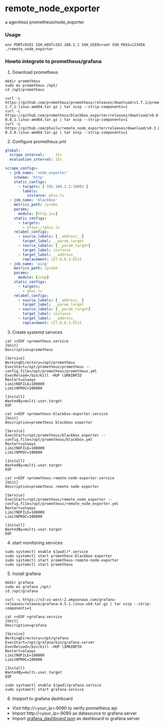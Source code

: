# remote_node_exporter
a agentless prometheus/node_exporter

### Usage

    env PORT=9101 SSH_HOST=192.168.1.1 SSH_USER=root SSH_PASS=123456 ./remote_node_exporter
### Howto integrate to prometheus/grafana
1. Download prometheus
```
mkdir prometheus
sudo mv prometheus /opt/
cd /opt/prometheus

curl -L https://github.com/prometheus/prometheus/releases/download/v1.7.1/prometheus-1.7.1.linux-amd64.tar.gz | tar xvzp --strip-components=1
curl -L https://github.com/prometheus/blackbox_exporter/releases/download/v0.8.1/blackbox_exporter-0.8.1.linux-amd64.tar.gz | tar xvzp --strip-components=1
curl -L https://github.com/phuslu/remote_node_exporter/releases/download/v0.3.0/remote_node_exporter-0.3.0.linux-amd64.tar.gz | tar xvzp --strip-components=1

```
2. Configure prometheus.yml
```yaml
global:
  scrape_interval:     15s
  evaluation_interval: 15s

scrape_configs:
  - job_name: 'node_exporter'
    scheme: 'http'
    static_configs:
      - targets: ['192.168.2.2:10001']
        labels:
          instance: phus.lu
  - job_name: 'blackbox'
    metrics_path: /probe
    params:
      module: [http_2xx]
    static_configs:
      - targets:
        - https://phus.lu
    relabel_configs:
      - source_labels: [__address__]
        target_label: __param_target
      - source_labels: [__param_target]
        target_label: instance
      - target_label: __address__
        replacement: 127.0.0.1:9115
  - job_name: 'ping'
    metrics_path: /probe
    params:
      module: [icmp]
    static_configs:
      - targets:
        - phus.lu
    relabel_configs:
      - source_labels: [__address__]
        target_label: __param_target
      - source_labels: [__param_target]
        target_label: instance
      - target_label: __address__
        replacement: 127.0.0.1:9115
```
3. Create systemd services
```
cat <<EOF >prometheus.service
[Unit]
Description=prometheus

[Service]
WorkingDirectory=/opt/prometheus
ExecStart=/opt/prometheus/prometheus --config.file=/opt/prometheus/prometheus.yml
ExecReload=/bin/kill -HUP \$MAINPID
Restart=always
LimitNOFILE=100000
LimitNPROC=100000

[Install]
WantedBy=multi-user.target
EOF

cat <<EOF >prometheus-blackbox-exporter.service
[Unit]
Description=prometheus blackbox exporter

[Service]
ExecStart=/opt/prometheus/blackbox_exporter --config.file=/opt/prometheus/blackbox.yml
Restart=always
LimitNOFILE=100000
LimitNPROC=100000

[Install]
WantedBy=multi-user.target
EOF

cat <<EOF >prometheus-remote-node-exporter.service
[Unit]
Description=prometheus remote node exporter

[Service]
ExecStart=/opt/prometheus/remote_node_exporter --config.file=/opt/prometheus/remote_node_exporter.yml
Restart=always
LimitNOFILE=100000
LimitNPROC=100000

[Install]
WantedBy=multi-user.target
EOF

```
4. start monitoring services
```
sudo systemctl enable $(pwd)/*.service
sudo systemctl start prometheus-blackbox-exporter
sudo systemctl start prometheus-remote-node-exporter
sudo systemctl start prometheus
```
5. Install grafana
```
mkdir grafana
sudo mv grafana /opt/
cd /opt/grafana

curl -L https://s3-us-west-2.amazonaws.com/grafana-releases/release/grafana-4.5.1.linux-x64.tar.gz | tar xvzp --strip-components=1

cat <<EOF >grafana.service
[Unit]
Description=grafana

[Service]
WorkingDirectory=/opt/grafana
ExecStart=/opt/grafana/bin/grafana-server
ExecReload=/bin/kill -HUP \$MAINPID
Restart=always
LimitNOFILE=100000
LimitNPROC=100000

[Install]
WantedBy=multi-user.target
EOF

sudo systemctl enable $(pwd)/grafana.service
sudo systemctl start grafana.service

```
6. Impport to grafana dashboard
  - Visit http://<your_ip>:9090 to verify prometheus api
  - Import http://<your_ip>:9090 as datasource to grafana server
  - Import [grafana_dashboard.json](https://raw.githubusercontent.com/phuslu/remote_node_exporter/master/grafana_dashboard.json) as dashboard to grafana server

